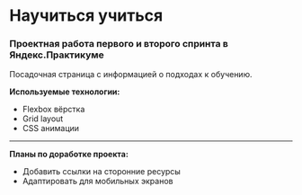 # Научиться учиться

### Проектная работа первого и второго спринта в Яндекс.Практикуме

Посадочная страница с информацией о подходах к обучению.

**Используемые технологии:**
- Flexbox вёрстка
- Grid layout
- CSS анимации
***
**Планы по доработке проекта:**
- Добавить ссылки на сторонние ресурсы
- Адаптировать для мобильных экранов



